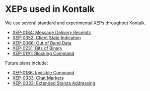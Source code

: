 # XEPs used in Kontalk

We use several standard and experimental XEPs throughout Kontalk.

* [XEP-0184: Message Delivery Receipts](http://www.xmpp.org/extensions/xep-0184.html)
* [XEP-0352: Client State Indication](https://xmpp.org/extensions/xep-0352.html)
* [XEP-0066: Out of Band Data](http://www.xmpp.org/extensions/xep-0066.html)
* [XEP-0231: Bits of Binary](http://xmpp.org/extensions/xep-0231.html)
* [XEP-0191: Blocking Command](http://xmpp.org/extensions/xep-0191.html)

Future plans include:

* [XEP-0186: Invisible Command](http://xmpp.org/extensions/xep-0186.html)
* [XEP-0333: Chat Markers](http://xmpp.org/extensions/xep-0333.html)
* [XEP-0033: Extended Stanza Addressing](http://xmpp.org/extensions/xep-0033.html)
